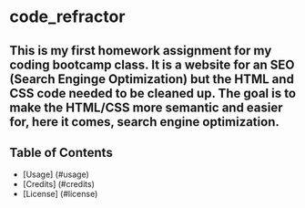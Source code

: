 # code_refractor

## This is my first homework assignment for my coding bootcamp class. It is a website for an SEO (Search Enginge Optimization) but the HTML and CSS code needed to be cleaned up. The goal is to make the HTML/CSS more semantic and easier for, here it comes, search engine optimization. 

## Table of Contents
* [Usage] (#usage)
* [Credits] (#credits)
* [License] (#license)

